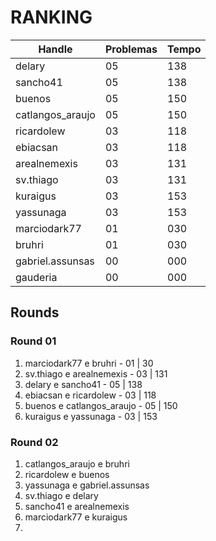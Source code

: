 # RANKING

| Handle           | Problemas | Tempo |
| ---------------- | --------- | ----- |
| delary           |         05 |    138 |
| sancho41         |         05 |    138 |
| buenos           |         05 |    150 |
| catlangos_araujo |         05 |    150 |
| ricardolew       |         03 |    118 |
| ebiacsan         |         03 |    118 |
| arealnemexis     |         03 |    131 |
| sv.thiago        |         03 |    131 |
| kuraigus         |         03 |    153 |
| yassunaga        |         03 |    153 |
| marciodark77     |         01 |    030 |
| bruhri           |         01 |    030 |
| gabriel.assunsas |         00 |    000 |
| gauderia         |         00 |    000 |


## Rounds

### Round 01

1. marciodark77 e bruhri - 01 | 30
2. sv.thiago e arealnemexis - 03 | 131
3. delary e sancho41 - 05 | 138
4. ebiacsan e ricardolew - 03 | 118
6. buenos e catlangos_araujo - 05 | 150
7. kuraigus e yassunaga - 03 | 153


### Round 02

1. catlangos_araujo e bruhri
2. ricardolew e buenos
3. yassunaga e gabriel.assunsas
4. sv.thiago e delary
5. sancho41 e arealnemexis
6. marciodark77 e kuraigus
7. 
